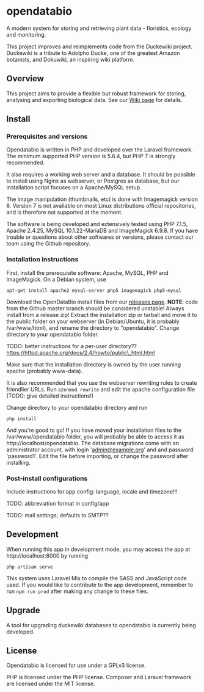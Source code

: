 # opendatabio
A modern system for storing and retrieving plant data - floristics, ecology and monitoring.

This project improves and reimplements code from the Duckewiki project. Duckewiki is a tribute to Adolpho Ducke,
one of the greatest Amazon botanists, and Dokuwiki, an inspiring wiki platform.

## Overview
This project aims to provide a flexible but robust framework for storing, analysing and exporting biological data.
See our [Wiki page](../../wiki) for details.

## Install
### Prerequisites and versions
Opendatabio is written in PHP and developed over the Laravel framework. 
The minimum supported PHP version is 5.6.4, but PHP 7 is strongly recommended. 

It also requires a working web server and a database. It should be possible to install using Nginx 
as webserver, or Postgres as database, but our installation script focuses on a Apache/MySQL setup.

The image manipulation (thumbnails, etc) is done with Imagemagick version 6. Version 7 is not available on 
most Linux distributions official repositories, and is therefore not supported at the moment.

The software is being developed and extensively tested using PHP 7.1.5, Apache 2.4.25, 
MySQL 10.1.22-MariaDB and ImageMagick 6.9.8. If you have trouble or questions about other softwares or versions, please
contact our team using the Github repository.

### Installation instructions
First, install the prerequisite software: Apache, MySQL, PHP and ImageMagick.
On a Debian system, use

```
apt-get install apache2 mysql-server php5 imagemagick php5-mysql
```

Download the OpenDataBio install files from our [releases page](../../releases).
**NOTE**: code from the Github master branch should be considered unstable! Always install from a release zip!
Extract the installation zip or tarball and move it to the public folder on your webserver (in Debian/Ubuntu,
it is probably /var/www/html), and rename the directory to "opendatabio". Change directory to your opendatabio folder.

TODO: better instructions for a per-user directory??
https://httpd.apache.org/docs/2.4/howto/public\_html.html

Make sure that the installation directory is owned by the user running apache (probably www-data).

It is also recommended that you use the webserver rewriting rules to create friendlier URLs.
Run `a2enmod rewrite` and edit the apache configuration file (TODO: give detailed instructions!)

Change directory to your opendatabio directory and run 
```
php install
```

And you're good to go! If you have moved your installation files to the /var/www/opendatabio folder, you will probably
be able to access it as http://localhost/opendatabio. The database migrations come with an administrator account, with
login 'admin@example.org' and and password 'password1'. Edit the file before importing, or change the password after 
installing.

### Post-install configurations
Include instructions for app config: language, locale and timezone!!! 

TODO: abbreviation format in config/app

TODO: mail settings; defaults to SMTP??

## Development

When running this app in development mode, you may access the app at http://localhost:8000 by running

```
php artisan serve
```

This system uses Laravel Mix to compile the SASS and JavaScript code used. 
If you would like to contribute to the app development,
remember to run `npm run prod` after making any change to these files.

## Upgrade
A tool for upgrading duckewiki databases to opendatabio is currently being developed.

## License
Opendatabio is licensed for use under a GPLv3 license. 

PHP is licensed under the PHP license. Composer and Laravel framework are licensed under the MIT license.
